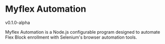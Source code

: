 # Myflex Automation

v0.1.0-alpha

Myflex Automation is a Node.js configurable program designed to automate Flex Block enrollment with Selenium's browser automation tools.
